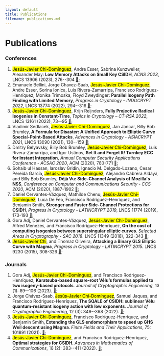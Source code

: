 ```yaml
---
layout: default
title: Publications
filename: publications.md
--- 
```


# Publications

### Conferences

1. <mark>Jes&uacute;s-Javier Chi-Dom&iacute;nguez</mark>, Andre Esser, Sabrina Kunzweiler, Alexander May: **Low Memory Attacks on Small Key CSIDH**, _ACNS 2023_, LNCS 13906 (2023), 276--304 [&#128279;](https://doi.org/10.1007/978-3-031-33491-7_11);
2. Emanuele Bellini, Jorge Chavez-Saab, <mark>Jes&uacute;s-Javier Chi-Dom&iacute;nguez</mark>, Andre Esser, Sorina Ionica, Luis Rivera-Zamarripa, Francisco Rodr&iacute;guez-Henr&iacute;quez, Monika Trimoska, Floyd Zweydinger: **Parallel Isogeny Path Finding with Limited Memory**, _Progress in Cryptology – INDOCRYPT 2022_, LNCS 13774 (2022), 294--316 [&#128279;](https://doi.org/10.1007/978-3-031-22912-1_13);
3. <mark>Jes&uacute;s-Javier Chi-Dom&iacute;nguez</mark>, Krijn Reijnders, **Fully Projective Radical Isogenies in Constant-Time**, _Topics in Cryptology – CT-RSA 2022_, LNCS 13161 (2022), 73--95 [&#128279;](https://doi.org/10.1007/978-3-030-95312-6_4);
4. Vladimir Sedlacek, <mark>Jes&uacute;s-Javier Chi-Dom&iacute;nguez</mark>, Jan Jancar, Billy Bob Brumley, **A Formula for Disaster: A Unified Approach to Elliptic Curve Special-Point-Based Attacks**, _Advances in Cryptology - ASIACRYPT 2021_, LNCS 13090 (2021), 130--159 [&#128279;](https://doi.org/10.1007/978-3-030-92062-3_5);
5. Dmitry Belyavsky, Billy Bob Brumley, <mark>Jes&uacute;s-Javier Chi-Dom&iacute;nguez</mark>, Luis Rivera-Zamarripa, and Igor Ustinov, **Set It and Forget It! Turnkey ECC for Instant Integration**, _Annual Computer Security Applications Conference - ACSAC 2020_, ACM (2020), 760-771 [&#128279;](https://doi.org/10.1145/3427228.3427291);
6. Sohaib ul Hassan, Iaroslav Gridin, Ignacio M. Delgado-Lozano, Cesar Pereida Garc&iacute;a, <mark>Jes&uacute;s-Javier Chi-Dom&iacute;nguez</mark>, Alejandro Cabrera Aldaya, and Billy Bob Brumley, **D&eacute;j&agrave; Vu: Side-Channel Analysis of Mozilla's NSS**, _Conference on Computer and Communications Security - CCS 2020_, ACM (2020), 1887-1902 [&#128279;](https://doi.org/10.1145/3372297.3421761);
7. Daniel Cervantes-V&aacute;zquez, Mathilde Chenu, <mark>Jes&uacute;s-Javier Chi-Dom&iacute;nguez</mark>, Luca De Feo, Francisco Rodr&iacute;guez-Henr&iacute;quez, and Benjamin Smith, **Stronger and Faster Side-Channel Protections for CSIDH**, _Progress in Cryptology - LATINCRYPT 2019_, LNCS 11774 (2019), 173-193 [&#128279;](https://doi.org/10.1007/978-3-030-30530-7_9);
8. Gora Adj, Daniel Cervantes-V&aacute;zquez, <mark>Jes&uacute;s-Javier Chi-Dom&iacute;nguez</mark>, Alfred Menezes, and Francisco Rodr&iacute;guez-Henr&iacute;quez, **On the cost of computing isogenies between supersingular elliptic curves**. _Selected Areas in Cryptography - SAC 2018_. LNCS 11349 (2018), 322-343 [&#128279;](https://doi.org/10.1007/978-3-030-10970-7_15);
9. <mark>Jes&uacute;s-Javier Chi</mark>, and Thomaz Oliveira, **Attacking a Binary GLS Elliptic Curve with Magma**, _Progress in Cryptology - LATINCRYPT 2015_. LNCS 9230 (2015), 308-326 [&#128279;](https://doi.org/10.1007/978-3-319-22174-8_17);

### Journals
1. Gora Adj, <mark>Jes&uacute;s-Javier Chi-Dom&iacute;nguez</mark>, and Francisco Rodr&iacute;guez-Henr&iacute;quez, **Karatsuba-based square-root Vélu’s formulas applied to two isogeny-based protocols**. _Journal of Cryptographic Engineering_, 13 (1): 89--106 (2023). [&#128279;](https://doi.org/10.1007/s13389-022-00293-y);
2. Jorge Ch&aacute;vez-Saab, <mark>Jes&uacute;s-Javier Chi-Dom&iacute;nguez</mark>, Samuel Jaques, and Francisco Rodr&iacute;guez-Henr&iacute;quez, **The SQALE of CSIDH: sublinear V&eacute;lu quantum-resistant isogeny action with low exponents**. _Journal of Cryptographic Engineering_, 12 (3): 349--368 (2022). [&#128279;](https://doi.org/10.1007/s13389-021-00271-w);
3. <mark>Jes&uacute;s-Javier Chi-Dom&iacute;nguez</mark>, Francisco Rodr&iacute;guez-Henr&iacute;quez, and Benjamin Smith, **Extending the GLS endomorphism to speed up GHS Weil descent using Magma**. _Finite Fields and Their Applications_, 75: 101891 (2021). [&#128279;](https://doi.org/10.1016/j.ffa.2021.101891);
4. <mark>Jes&uacute;s-Javier Chi-Dom&iacute;nguez</mark>, and Francisco Rodr&iacute;guez-Henr&iacute;quez, **Optimal strategies for CSIDH**. _Advances in Mathematics of Communications_, 16 (2): 383--411 (2022). [&#128279;](http://dx.doi.org/10.3934/amc.2020116);
